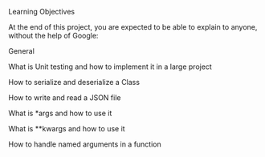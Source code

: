 Learning Objectives

At the end of this project, you are expected to be able to explain to anyone, without the help of Google:

General


What is Unit testing and how to implement it in a large project

How to serialize and deserialize a Class

How to write and read a JSON file

What is \*args and how to use it

What is \*\*kwargs and how to use it

How to handle named arguments in a function

